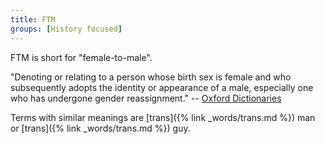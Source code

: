 ```yaml
---
title: FTM
groups: [History focused]
---
```


FTM is short for "female-to-male".

"Denoting or relating to a person whose birth sex is female and who subsequently adopts the identity or appearance of a male, especially one who has undergone gender reassignment." -- [Oxford Dictionaries](https://en.oxforddictionaries.com/definition/female-to-male)

Terms with similar meanings are [trans]({% link _words/trans.md %}) man or [trans]({% link _words/trans.md %}) guy.